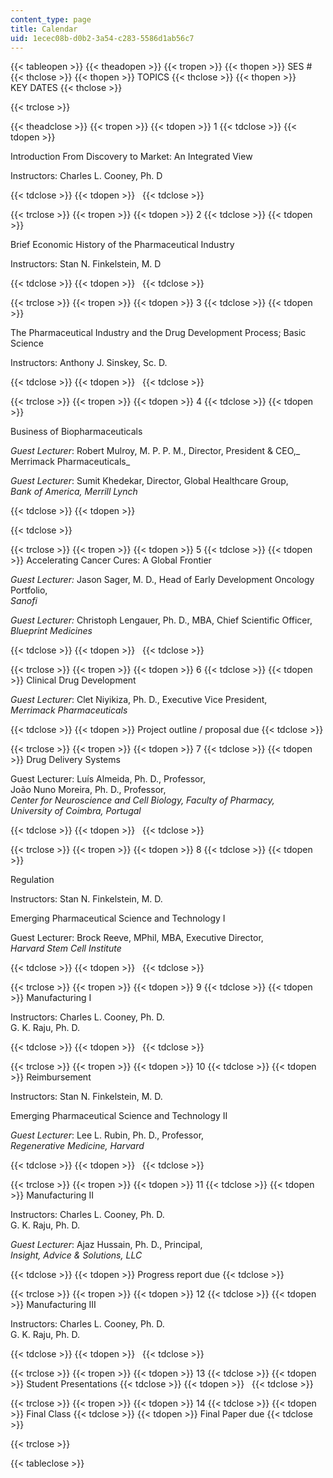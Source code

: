 ```yaml
---
content_type: page
title: Calendar
uid: 1ecec08b-d0b2-3a54-c283-5586d1ab56c7
---
```


{{< tableopen >}}
{{< theadopen >}}
{{< tropen >}}
{{< thopen >}}
SES #
{{< thclose >}}
{{< thopen >}}
TOPICS
{{< thclose >}}
{{< thopen >}}
KEY DATES
{{< thclose >}}

{{< trclose >}}

{{< theadclose >}}
{{< tropen >}}
{{< tdopen >}}
1
{{< tdclose >}}
{{< tdopen >}}


Introduction From Discovery to Market: An Integrated View

Instructors: Charles L. Cooney, Ph. D


{{< tdclose >}}
{{< tdopen >}}
 
{{< tdclose >}}

{{< trclose >}}
{{< tropen >}}
{{< tdopen >}}
2
{{< tdclose >}}
{{< tdopen >}}


Brief Economic History of the Pharmaceutical Industry

Instructors: Stan N. Finkelstein, M. D


{{< tdclose >}}
{{< tdopen >}}
 
{{< tdclose >}}

{{< trclose >}}
{{< tropen >}}
{{< tdopen >}}
3
{{< tdclose >}}
{{< tdopen >}}


The Pharmaceutical Industry and the Drug Development Process; Basic Science

Instructors: Anthony J. Sinskey, Sc. D.


{{< tdclose >}}
{{< tdopen >}}
 
{{< tdclose >}}

{{< trclose >}}
{{< tropen >}}
{{< tdopen >}}
4
{{< tdclose >}}
{{< tdopen >}}


Business of Biopharmaceuticals

_Guest Lecturer_: Robert Mulroy, M. P. P. M., Director, President & CEO,_  
Merrimack Pharmaceuticals_

_Guest Lecturer_: Sumit Khedekar, Director, Global Healthcare Group,  
_Bank of America, Merrill Lynch_


{{< tdclose >}}
{{< tdopen >}}



{{< tdclose >}}

{{< trclose >}}
{{< tropen >}}
{{< tdopen >}}
5
{{< tdclose >}}
{{< tdopen >}}
Accelerating Cancer Cures: A Global Frontier

_Guest Lecturer:_ Jason Sager, M. D., Head of Early Development Oncology Portfolio,  
_Sanofi_

_Guest Lecturer:_ Christoph Lengauer, Ph. D., MBA, Chief Scientific Officer,  
_Blueprint Medicines_


{{< tdclose >}}
{{< tdopen >}}
 
{{< tdclose >}}

{{< trclose >}}
{{< tropen >}}
{{< tdopen >}}
6
{{< tdclose >}}
{{< tdopen >}}
Clinical Drug Development

_Guest Lecturer_: Clet Niyikiza, Ph. D., Executive Vice President,  
_Merrimack Pharmaceuticals_


{{< tdclose >}}
{{< tdopen >}}
Project outline / proposal due
{{< tdclose >}}

{{< trclose >}}
{{< tropen >}}
{{< tdopen >}}
7
{{< tdclose >}}
{{< tdopen >}}
Drug Delivery Systems

Guest Lecturer: Luís Almeida, Ph. D., Professor,  
João Nuno Moreira, Ph. D., Professor,  
_Center for Neuroscience and Cell Biology, Faculty of Pharmacy,  
University of Coimbra, Portugal_


{{< tdclose >}}
{{< tdopen >}}
 
{{< tdclose >}}

{{< trclose >}}
{{< tropen >}}
{{< tdopen >}}
8
{{< tdclose >}}
{{< tdopen >}}


Regulation

Instructors: Stan N. Finkelstein, M. D.

Emerging Pharmaceutical Science and Technology I

Guest Lecturer: Brock Reeve, MPhil, MBA, Executive Director,  
_Harvard Stem Cell Institute_


{{< tdclose >}}
{{< tdopen >}}
 
{{< tdclose >}}

{{< trclose >}}
{{< tropen >}}
{{< tdopen >}}
9
{{< tdclose >}}
{{< tdopen >}}
Manufacturing I

Instructors: Charles L. Cooney, Ph. D.  
G. K. Raju, Ph. D.


{{< tdclose >}}
{{< tdopen >}}
 
{{< tdclose >}}

{{< trclose >}}
{{< tropen >}}
{{< tdopen >}}
10
{{< tdclose >}}
{{< tdopen >}}
Reimbursement

Instructors: Stan N. Finkelstein, M. D.

Emerging Pharmaceutical Science and Technology II

_Guest Lecturer_: Lee L. Rubin, Ph. D., Professor,  
_Regenerative Medicine, Harvard_


{{< tdclose >}}
{{< tdopen >}}
 
{{< tdclose >}}

{{< trclose >}}
{{< tropen >}}
{{< tdopen >}}
11
{{< tdclose >}}
{{< tdopen >}}
Manufacturing II

Instructors: Charles L. Cooney, Ph. D.  
G. K. Raju, Ph. D.

_Guest Lecturer_: Ajaz Hussain, Ph. D., Principal,  
_Insight, Advice & Solutions, LLC_


{{< tdclose >}}
{{< tdopen >}}
Progress report due
{{< tdclose >}}

{{< trclose >}}
{{< tropen >}}
{{< tdopen >}}
12
{{< tdclose >}}
{{< tdopen >}}
Manufacturing III

Instructors: Charles L. Cooney, Ph. D.  
G. K. Raju, Ph. D.


{{< tdclose >}}
{{< tdopen >}}
 
{{< tdclose >}}

{{< trclose >}}
{{< tropen >}}
{{< tdopen >}}
13
{{< tdclose >}}
{{< tdopen >}}
Student Presentations
{{< tdclose >}}
{{< tdopen >}}
 
{{< tdclose >}}

{{< trclose >}}
{{< tropen >}}
{{< tdopen >}}
14
{{< tdclose >}}
{{< tdopen >}}
Final Class
{{< tdclose >}}
{{< tdopen >}}
Final Paper due
{{< tdclose >}}

{{< trclose >}}

{{< tableclose >}}